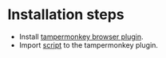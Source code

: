 # Installation steps
- Install [tampermonkey browser plugin](https://www.tampermonkey.net/).
- Import [script](wowhead_npc_add_item.js) to the tampermonkey plugin.